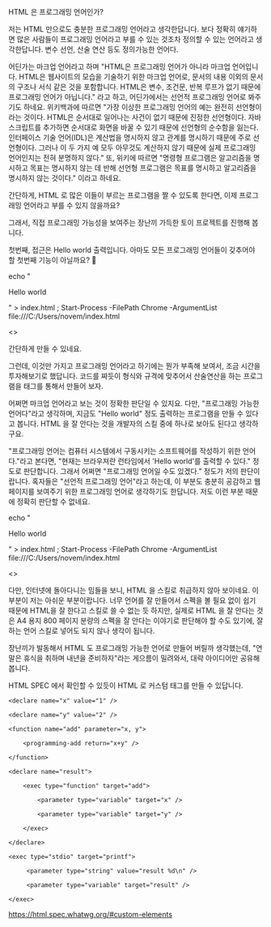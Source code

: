 HTML 은 프로그래밍 언어인가?

저는 HTML 만으로도 충분한 프로그래밍 언어라고 생각한답니다. 보다 정확히 얘기하면 많은 사람들이 프로그래밍 언어라고 부를 수 있는 것조차 정의할 수 있는 언어라고 생각한답니다. 변수 선언, 산술 연산 등도 정의가능한 언어다.

어딘가는 마크업 언어라고 하며 "HTML은 프로그래밍 언어가 아니라 마크업 언어입니다. HTML은 웹사이트의 모습을 기술하기 위한 마크업 언어로, 문서의 내용 이외의 문서의 구조나 서식 같은 것을 포함합니다. HTML은 변수, 조건문, 반복 루프가 없기 때문에 프로그래밍 언어가 아닙니다." 라고 하고, 어딘가에서는 선언적 프로그래밍 언어로 봐주기도 하네요. 위키백과에 따르면 "가장 이상한 프로그래밍 언어의 예는 완전히 선언형이라는 것이다. HTML은 순서대로 일어나는 사건이 없기 때문에 진정한 선언형이다. 자바스크립트를 추가하면 순서대로 화면을 바꿀 수 있기 때문에 선언형의 순수함을 잃는다. 인터페이스 기술 언어(IDL)은 계산법을 명시하지 않고 관계를 명시하기 때문에 주로 선언형이다. 그러나 이 두 가지 예 모두 아무것도 계산하지 않기 때문에 실제 프로그래밍 언어인지는 전혀 분명하지 않다." 또, 위키에 따르면 "명령형 프로그램은 알고리즘을 명시하고 목표는 명시하지 않는 데 반해 선언형 프로그램은 목표를 명시하고 알고리즘을 명시하지 않는 것이다." 이라고 하네요.

간단하게, HTML 로 많은 이들이 부르는 프로그램을 짤 수 있도록 한다면, 이제 프로그래밍 언어라고 부를 수 있지 않을까요?

그래서, 직접 프로그래밍 가능성을 보여주는 장난끼 가득한 토이 프로젝트를 진행해 봅니다.

첫번째, 접근은 Hello world 출력입니다. 아마도 모든 프로그래밍 언어들이 갖추어야 할 첫번째 기능이 아닐까요? 🤪

echo "<p>Hello world</p>" > index.html ; Start-Process -FilePath Chrome -ArgumentList file:///C:/Users/novem/index.html

<<Powershell>>

간단하게 만들 수 있네요.

그런데, 이것만 가지고 프로그래밍 언어라고 하기에는 뭔가 부족해 보여서, 조금 시간을 투자해보기로 했답니다. 코드를 짜듯이 형식와 규격에 맞추어서 산술연산을 하는 프로그램을 태그를 통해서 만들어 보자.





어쩌면 마크업 언어라고 보는 것이 정확한 판단일 수 있지요. 다만, "프로그래밍 가능한 언어다"라고 생각하며, 지금도 "Hello world" 정도 출력하는 프로그램을 만들 수 있다고 봅니다. HTML 을 잘 안다는 것을 개발자의 스킬 중에 하나로 보아도 된다고 생각하구요.

"프로그래밍 언어는 컴퓨터 시스템에서 구동시키는 소프트웨어를 작성하기 위한 언어다."라고 본다면, "현재는 브라우져란 런타임에서 'Hello world'를 출력할 수 있다." 정도로 판단합니다. 그래서 어쩌면 "프로그래밍 언어일 수도 있겠다." 정도가 저의 판단이랍니다. 혹자들은 "선언적 프로그래밍 언어"라고 하는데, 이 부분도 충분히 공감하고 웹 페이지를 보여주기 위한 프로그래밍 언어로 생각하기도 한답니다. 저도 이런 부분 때문에 정확히 판단할 수 없네요.

echo "<p>Hello world</p>" > index.html ; Start-Process -FilePath Chrome -ArgumentList file:///C:/Users/novem/index.html

<<Powershell>>

다만, 인터넷에 돌아다니는 밈들을 보니, HTML 을 스킬로 취급하지 않아 보이네요. 이 부분이 저는 아쉬운 부분이랍니다. 너무 언어를 잘 만들어서 스펙을 볼 필요 없이 쉽기 때문에 HTML을 잘 한다고 스킬로 쓸 수 없는 듯 하지만, 실제로 HTML 을 잘 안다는 것은 A4 용지 800 페이지 분량의 스펙을 잘 안다는 이야기로 판단해야 할 수도 있기에, 잘 하는 언어 스킬로 넣어도 되지 않나 생각이 됩니다.

장난끼가 발동해서 HTML 도 프로그래밍 가능한 언어로 만들어 버릴까 생각했는데, 
"연말은 휴식을 취하며 내년을 준비하자"라는 게으름이 밀려와서, 대략 아이디어만 공유해봅니다.

HTML SPEC 에서 확인할 수 있듯이 HTML 로 커스텀 태그를 만들 수 있답니다.

<programming>

    <declare name="x" value="1" />

    <declare name="y" value="2" />

    <function name="add" parameter="x, y">

        <programming-add return="x+y" />

    </function>

    <declare name="result">

        <exec type="function" target="add">

            <parameter type="variable" target="x" />

            <parameter type="variable" target="y" />

        </exec>

    </declare>

    <exec type="stdio" target="printf">

         <parameter type="string" value="result %d\n" />

         <parameter type="variable" target="result" />

    </exec>

</programming>

https://html.spec.whatwg.org/#custom-elements